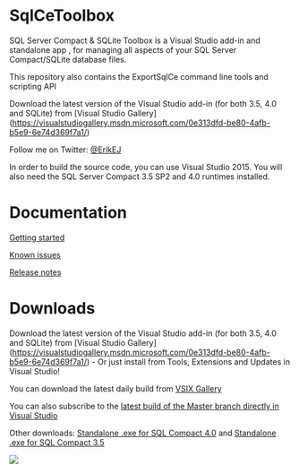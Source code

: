 # SqlCeToolbox
SQL Server Compact & SQLite Toolbox is a Visual Studio add-in and standalone app , for managing all aspects of your SQL Server Compact/SQLite database files.

This repository also contains the ExportSqlCe command line tools and scripting API

Download the latest version of the Visual Studio add-in (for both 3.5, 4.0 and SQLite) from  [Visual Studio Gallery]
(https://visualstudiogallery.msdn.microsoft.com/0e313dfd-be80-4afb-b5e9-6e74d369f7a1/)

Follow me on Twitter: [@ErikEJ](http://twitter.com/ErikEJ)

In order to build the source code, you can use Visual Studio 2015. You will also need the SQL Server Compact 3.5 SP2 and 4.0 runtimes installed.

# Documentation

[Getting started](https://github.com/ErikEJ/SqlCeToolbox/wiki)

[Known issues](https://github.com/ErikEJ/SqlCeToolbox/wiki/Known-issues)

[Release notes](https://github.com/ErikEJ/SqlCeToolbox/wiki/Release-notes)

# Downloads

Download the latest version of the Visual Studio add-in (for both 3.5, 4.0 and SQLite) from  [Visual Studio Gallery]
(https://visualstudiogallery.msdn.microsoft.com/0e313dfd-be80-4afb-b5e9-6e74d369f7a1/) - Or just install from Tools, Extensions and Updates in Visual Studio!

You can download the latest daily build from [VSIX Gallery](http://vsixgallery.com/extensions/41521019-e4c7-480c-8ea8-fc4a2c6f50aa/extension.vsix)

You can also subscribe to the [latest build of the Master branch directly in Visual Studio](https://github.com/ErikEJ/SqlCeToolbox/wiki/Subscribing-to-latest-%22daily%22-build)

Other downloads: [Standalone .exe for SQL Compact 4.0](http://sqlcetoolbox.codeplex.com/releases/view/104096) and [Standalone .exe for SQL Compact 3.5](http://sqlcetoolbox.codeplex.com/releases/view/104781)

![](https://github.com/ErikEJ/SqlCeToolbox/blob/master/img/toolbox1.png)
